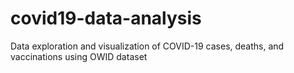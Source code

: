 # covid19-data-analysis
Data exploration and visualization of COVID-19 cases, deaths, and vaccinations using OWID dataset
